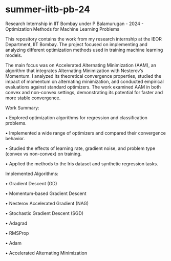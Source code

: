 # summer-iitb-pb-24
Research Internship in IIT Bombay under P Balamurugan - 2024 - Optimization Methods for Machine Learning Problems


This repository contains the work from my research internship at the IEOR Department, IIT Bombay. The project focused on implementing and analyzing different optimization methods used in training machine learning models.

The main focus was on Accelerated Alternating Minimization (AAM), an algorithm that integrates Alternating Minimization with Nesterov’s Momentum. I analyzed its theoretical convergence properties, studied the impact of momentum on alternating minimization, and conducted empirical evaluations against standard optimizers. The work examined AAM in both convex and non-convex settings, demonstrating its potential for faster and more stable convergence.

Work Summary:

• Explored optimization algorithms for regression and classification problems.

• Implemented a wide range of optimizers and compared their convergence behavior.

• Studied the effects of learning rate, gradient noise, and problem type (convex vs non-convex) on training.

• Applied the methods to the Iris dataset and synthetic regression tasks.

Implemented Algorithms:

• Gradient Descent (GD)

• Momentum-based Gradient Descent

• Nesterov Accelerated Gradient (NAG)

• Stochastic Gradient Descent (SGD)

• Adagrad

• RMSProp

• Adam

• Accelerated Alternating Minimization
